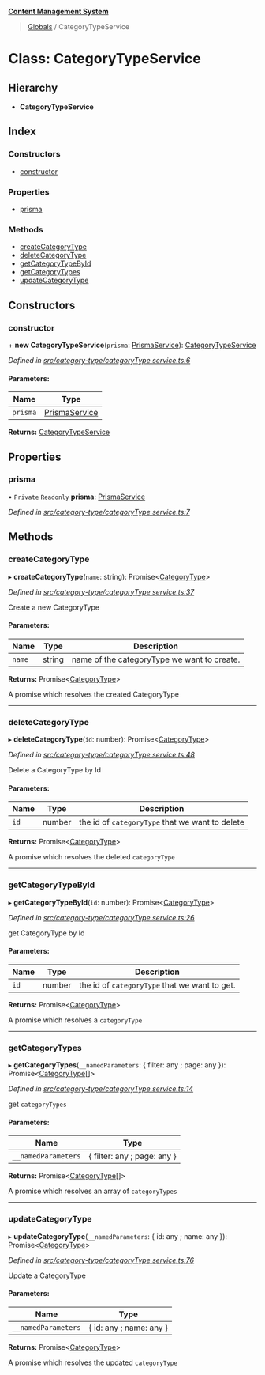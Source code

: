 **[Content Management System](../README.md)**

> [Globals](../globals.md) / CategoryTypeService

# Class: CategoryTypeService

## Hierarchy

* **CategoryTypeService**

## Index

### Constructors

* [constructor](categorytypeservice.md#constructor)

### Properties

* [prisma](categorytypeservice.md#prisma)

### Methods

* [createCategoryType](categorytypeservice.md#createcategorytype)
* [deleteCategoryType](categorytypeservice.md#deletecategorytype)
* [getCategoryTypeById](categorytypeservice.md#getcategorytypebyid)
* [getCategoryTypes](categorytypeservice.md#getcategorytypes)
* [updateCategoryType](categorytypeservice.md#updatecategorytype)

## Constructors

### constructor

\+ **new CategoryTypeService**(`prisma`: [PrismaService](prismaservice.md)): [CategoryTypeService](categorytypeservice.md)

*Defined in [src/category-type/categoryType.service.ts:6](https://github.com/simra-co/content-white-label-api/blob/4c549b3/src/category-type/categoryType.service.ts#L6)*

#### Parameters:

Name | Type |
------ | ------ |
`prisma` | [PrismaService](prismaservice.md) |

**Returns:** [CategoryTypeService](categorytypeservice.md)

## Properties

### prisma

• `Private` `Readonly` **prisma**: [PrismaService](prismaservice.md)

*Defined in [src/category-type/categoryType.service.ts:7](https://github.com/simra-co/content-white-label-api/blob/4c549b3/src/category-type/categoryType.service.ts#L7)*

## Methods

### createCategoryType

▸ **createCategoryType**(`name`: string): Promise\<[CategoryType](../interfaces/categorytype.md)>

*Defined in [src/category-type/categoryType.service.ts:37](https://github.com/simra-co/content-white-label-api/blob/4c549b3/src/category-type/categoryType.service.ts#L37)*

Create a new CategoryType

#### Parameters:

Name | Type | Description |
------ | ------ | ------ |
`name` | string | name of the categoryType we want to create. |

**Returns:** Promise\<[CategoryType](../interfaces/categorytype.md)>

A promise which resolves the created CategoryType

___

### deleteCategoryType

▸ **deleteCategoryType**(`id`: number): Promise\<[CategoryType](../interfaces/categorytype.md)>

*Defined in [src/category-type/categoryType.service.ts:48](https://github.com/simra-co/content-white-label-api/blob/4c549b3/src/category-type/categoryType.service.ts#L48)*

Delete a CategoryType by Id

#### Parameters:

Name | Type | Description |
------ | ------ | ------ |
`id` | number | the id of `categoryType` that we want to delete |

**Returns:** Promise\<[CategoryType](../interfaces/categorytype.md)>

A promise which resolves the deleted `categoryType`

___

### getCategoryTypeById

▸ **getCategoryTypeById**(`id`: number): Promise\<[CategoryType](../interfaces/categorytype.md)>

*Defined in [src/category-type/categoryType.service.ts:26](https://github.com/simra-co/content-white-label-api/blob/4c549b3/src/category-type/categoryType.service.ts#L26)*

get CategoryType by Id

#### Parameters:

Name | Type | Description |
------ | ------ | ------ |
`id` | number | the id of `categoryType` that we want to get. |

**Returns:** Promise\<[CategoryType](../interfaces/categorytype.md)>

A promise which resolves a `categoryType`

___

### getCategoryTypes

▸ **getCategoryTypes**(`__namedParameters`: { filter: any ; page: any  }): Promise\<[CategoryType](../interfaces/categorytype.md)[]>

*Defined in [src/category-type/categoryType.service.ts:14](https://github.com/simra-co/content-white-label-api/blob/4c549b3/src/category-type/categoryType.service.ts#L14)*

get `categoryTypes`

#### Parameters:

Name | Type |
------ | ------ |
`__namedParameters` | { filter: any ; page: any  } |

**Returns:** Promise\<[CategoryType](../interfaces/categorytype.md)[]>

A promise which resolves an array of `categoryTypes`

___

### updateCategoryType

▸ **updateCategoryType**(`__namedParameters`: { id: any ; name: any  }): Promise\<[CategoryType](../interfaces/categorytype.md)>

*Defined in [src/category-type/categoryType.service.ts:76](https://github.com/simra-co/content-white-label-api/blob/4c549b3/src/category-type/categoryType.service.ts#L76)*

Update a CategoryType

#### Parameters:

Name | Type |
------ | ------ |
`__namedParameters` | { id: any ; name: any  } |

**Returns:** Promise\<[CategoryType](../interfaces/categorytype.md)>

A promise which resolves the updated `categoryType`
